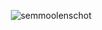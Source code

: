 <p><img align="right" src='https://github-readme-stats.vercel.app/api?username=semmoolenschot&show_icons=true&theme=radical' alt="semmoolenschot" /></p>
